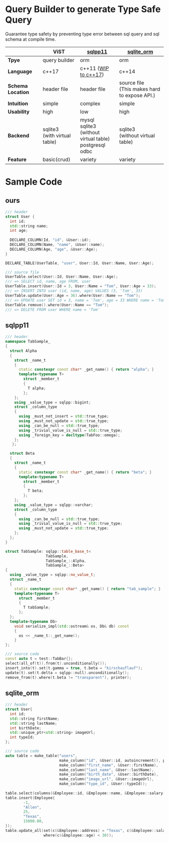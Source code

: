 # Query Builder to generate Type Safe Query
Guarantee type safety by preventing type error 
between sql query and sql schema at compile time.

|   | ViST | [sqlpp11](https://github.com/rbock/sqlpp11) | [sqlite_orm](https://github.com/fnc12/sqlite_orm) |
|---|---|---|---|
| **Tpye** | query builder | orm | orm |
| **Language** | c++17 | c++11 ([WIP to c++17](https://github.com/rbock/sqlpp17)) | c++14 |
| **Schema Location** | header file | header file | source file<br>(This makes hard to expose API.) |
| **Intuition** | simple | complex | simple |
| **Usability** | high | low | high |
| **Backend** | sqlite3<br>(with virtual table) | mysql<br>sqlite3<br>(without virtual table)<br>postgresql<br>odbc | sqlite3<br>(without virtual table) |
| **Feature** | basic(crud) | variety | variety |

# Sample Code
## ours
```cpp
/// header
struct User {
  int id;
  std::string name;
  int age;
  
  DECLARE_COLUMN(Id, "id", &User::id);
  DECLARE_COLUMN(Name, "name", &User::name);
  DECLARE_COLUMN(Age, "age", &User::Age);
}

DECLARE_TABLE(UserTable, "user", User::Id, User::Name, User::Age);

/// source file
UserTable.select(User::Id, User::Name, User::Age);
/// => SELECT id, name, age FROM, user
UserTable.insert(User::Id = 3, User::Name = "Tom", User::Age = 33);
/// => INSERT INTO user (id, name, age) VALUES (3, 'Tom', 33)
UserTable.update(User::Age = 36).where(User::Name == "Tom");
/// => UPDATE user SET id = 3, name = 'Tom', age = 33 WHERE name = 'Tom'
UserTable.remove().where(User::Name == "Tom");
/// => DELETE FROM user WHERE name = 'Tom'
```

## sqlpp11
```cpp
/// header
namespace TabSample_
{
  struct Alpha
  {
    struct _name_t
    {
      static constexpr const char* _get_name() { return "alpha"; }
      template<typename T>
        struct _member_t
        {
          T alpha;
        };
    };
    using _value_type = sqlpp::bigint;
    struct _column_type
    {
      using _must_not_insert = std::true_type;
      using _must_not_update = std::true_type;
      using _can_be_null = std::true_type;
      using _trivial_value_is_null = std::true_type;
      using _foreign_key = decltype(TabFoo::omega);
    };
   };

  struct Beta
  {
    struct _name_t
    {
      static constexpr const char* _get_name() { return "beta"; }
      template<typename T>
        struct _member_t
        {
          T beta;
        };
    };
    using _value_type = sqlpp::varchar;
    struct _column_type
    {
      using _can_be_null = std::true_type;
      using _trivial_value_is_null = std::true_type;
      using _must_not_update = std::true_type;
    };
  };
}

struct TabSample: sqlpp::table_base_t<
                  TabSample, 
                  TabSample_::Alpha, 
                  TabSample_::Beta>
{
  using _value_type = sqlpp::no_value_t;
  struct _name_t
  {
    static constexpr const char* _get_name() { return "tab_sample"; }
    template<typename T>
      struct _member_t
      {
        T tabSample;
      };
  };
  template<typename Db>
    void serialize_impl(std::ostream& os, Db& db) const
    {
      os << _name_t::_get_name();
    }
};

/// source code
const auto t = test::TabBar{};
select(all_of(t)).from(t).unconditionally());
insert_into(t).set(t.gamma = true, t.beta = "kirschauflauf");
update(t).set(t.delta = sqlpp::null).unconditionally();
remove_from(t).where(t.beta != "transparent"), printer);
```

## sqlite_orm
```cpp
/// header
struct User{
  int id;
  std::string firstName;
  std::string lastName;
  int birthDate;
  std::unique_ptr<std::string> imageUrl;
  int typeId;
};

/// source code
auto table = make_table("users",
                        make_column("id", &User::id, autoincrement(), primary_key()),
                        make_column("first_name", &User::firstName),
                        make_column("last_name", &User::lastName),
                        make_column("birth_date", &User::birthDate),
                        make_column("image_url", &User::imageUrl),
                        make_column("type_id", &User::typeId));
                        
table.select(columns(&Employee::id, &Employee::name, &Employee::salary));
table.insert(Employee{
        -1,
        "Allen",
        25,
        "Texas",
        15000.00,
});
table.update_all(set(c(&Employee::address) = "Texas", c(&Employee::salary) = 20000.00),
                 where(c(&Employee::age) < 30));

```

